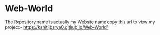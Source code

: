 # Web-World
The Repository name is actually my Website name
copy this url to view my project:- 
https://kshitijbarya0.github.io/Web-World/

